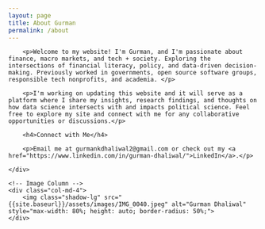 ```yaml
---
layout: page
title: About Gurman
permalink: /about 
---
```


<div class="row">
    <!-- Text Column -->
    <div class="col-md-8">

        <p>Welcome to my website! I'm Gurman, and I'm passionate about finance, macro markets, and tech + society. Exploring the intersections of financial literacy, policy, and data-driven decision-making. Previously worked in governments, open source software groups, responsible tech nonprofits, and academia. </p>

        <p>I'm working on updating this website and it will serve as a platform where I share my insights, research findings, and thoughts on how data science intersects with and impacts political science. Feel free to explore my site and connect with me for any collaborative opportunities or discussions.</p>

        <h4>Connect with Me</h4>

        <p>Email me at gurmankdhaliwal2@gmail.com or check out my <a href="https://www.linkedin.com/in/gurman-dhaliwal/">LinkedIn</a>.</p>

    </div>

    <!-- Image Column -->
    <div class="col-md-4">
        <img class="shadow-lg" src="{{site.baseurl}}/assets/images/IMG_0040.jpeg" alt="Gurman Dhaliwal" style="max-width: 80%; height: auto; border-radius: 50%;">
    </div>

</div>


